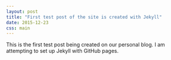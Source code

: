 ```yaml
---
layout: post
title: "First test post of the site is created with Jekyll"
date: 2015-12-23
css: main
---
```


This is the first test post being created on our personal blog. I am attempting to set up Jekyll with GitHub pages.
